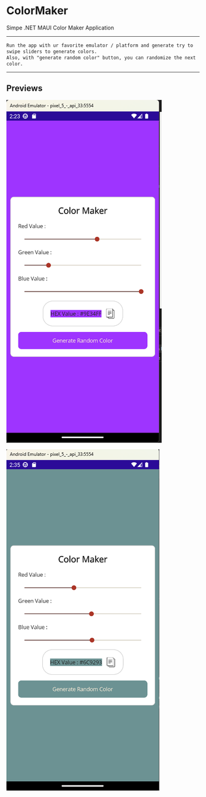 # ColorMaker
Simpe .NET MAUI Color Maker Application

---
	Run the app with ur favorite emulator / platform and generate try to swipe sliders to generate colors.
	Also, with "generate random color" button, you can randomize the next color.

---
## Previews

  ![Preview_1](./Previews/preview_1.png)
 
  ![Preview_2](./Previews/preview_2.png)